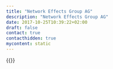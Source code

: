 ```yaml
---
title: "Network Effects Group AG"
description: "Network Effects Group AG"
date: 2017-10-25T10:39:22+02:00
draft: false
contact: true
contacthidden: true
mycontent: static
---
```

{{<partner-single
company="Network Effects Group AG"
type="si"
website="https://networkeffects.ch"
countrycode="CH"
city="Baar"
description="We are specialists in innovative Customer Life Cycle Management solutions in the banking sector with a proven track record.We create & deliver customer experience & efficiency throughout the entire customer life cycle across all channelsWe design & implement ready-to-use solutions together with project and technology partners and see Camunda as a significant piece of a well orchestrated CLM solutions for banks in the DACH region  "
siregion="emea"
level="basic"
logo="//images.ctfassets.net/vpidbgnakfvf/4dzQCMjiYKZjS0mUjR0oRu/1fcb411fb5e34d0d2c3c570caf5afc7c/network_effects_group_ag_logo.jpeg">}}